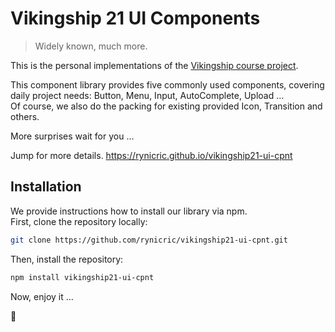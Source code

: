 Vikingship 21 UI Components
===========================


> Widely known, much more.

This is the personal implementations of
the [Vikingship course project][imooc].

[imooc]: https://coding.imooc.com/class/chapter/428.html

This component library provides five commonly used components, covering <br />
daily project needs: Button, Menu, Input, AutoComplete, Upload ... <br />
Of course, we also do the packing  for existing provided Icon, Transition and others.

More surprises wait for you ...

Jump for more details. https://rynicric.github.io/vikingship21-ui-cpnt


Installation
---------------------------------------

We provide instructions how to install our library via npm. <br />
First, clone the repository locally:

```sh
git clone https://github.com/rynicric/vikingship21-ui-cpnt.git
```

Then, install the repository:

```sh
npm install vikingship21-ui-cpnt
```

Now, enjoy it ...

🥳
